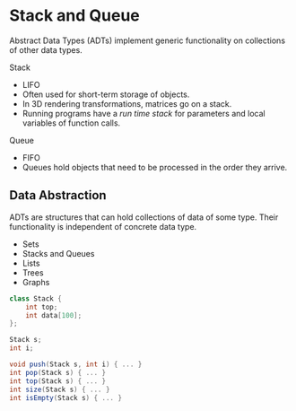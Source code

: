 # Stack and Queue

Abstract Data Types (ADTs) implement generic functionality on collections of other data types.

Stack
- LIFO
- Often used for short-term storage of objects.
- In 3D rendering transformations, matrices go on a stack.
- Running programs have a *run time stack* for parameters and local variables of function calls.

Queue
- FIFO
- Queues hold objects that need to be processed in the order they arrive.

## Data Abstraction

ADTs are structures that can hold collections of data of some type. Their functionality is independent of concrete data type.

- Sets
- Stacks and Queues
- Lists
- Trees
- Graphs

```cs
class Stack {
    int top;
    int data[100];
};

Stack s;
int i;

void push(Stack s, int i) { ... }
int pop(Stack s) { ... }
int top(Stack s) { ... }
int size(Stack s) { ... }
int isEmpty(Stack s) { ... }
```